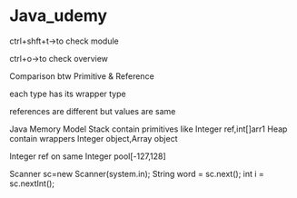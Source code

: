 # Java_udemy

ctrl+shft+t->to check module

ctrl+o->to check overview

Comparison btw Primitive & Reference

each type has its wrapper type

references are different but values are same

Java Memory Model
Stack contain primitives like Integer ref,int[]arr1
Heap contain wrappers Integer object,Array object

Integer ref on same Integer pool[-127,128]


Scanner sc=new Scanner(system.in);
String word = sc.next();
int i = sc.nextInt();

